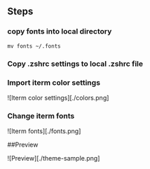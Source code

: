 ## Steps

### copy fonts into local directory

`mv fonts ~/.fonts`

### Copy .zshrc settings to local .zshrc file

### Import iterm color settings

![Iterm color settings][./colors.png]

### Change iterm fonts

![Iterm fonts][./fonts.png]

##Preview

![Preview][./theme-sample.png]
